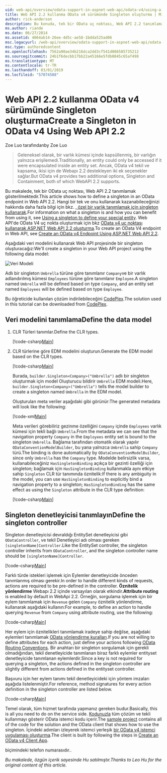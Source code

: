 ```yaml
---
uid: web-api/overview/odata-support-in-aspnet-web-api/odata-v4/using-a-singleton-in-an-odata-endpoint-in-web-api-22
title: Web API 2.2 kullanma OData v4 sürümünde Singleton oluşturma | Microsoft Docs
author: rick-anderson
description: Bu konuda, tek bir OData uç noktası, Web API 2.2 tanımlamak gösterilmektedir.
ms.author: riande
ms.date: 06/27/2014
ms.assetid: 4064ab14-26ee-4d5c-ae58-1bdda525ad06
msc.legacyurl: /web-api/overview/odata-support-in-aspnet-web-api/odata-v4/using-a-singleton-in-an-odata-endpoint-in-web-api-22
msc.type: authoredcontent
ms.openlocfilehash: 7562a90ae34b216dca2dd3cf541d086585735212
ms.sourcegitcommit: 24b1f6decbb17bb22a45166e5fdb0845c65af498
ms.translationtype: MT
ms.contentlocale: tr-TR
ms.lasthandoff: 03/01/2019
ms.locfileid: "57074508"
---
```

<a name="create-a-singleton-in-odata-v4-using-web-api-22"></a><span data-ttu-id="dd392-103">Web API 2.2 kullanma OData v4 sürümünde Singleton oluşturma</span><span class="sxs-lookup"><span data-stu-id="dd392-103">Create a Singleton in OData v4 Using Web API 2.2</span></span>
====================
<span data-ttu-id="dd392-104">Zoe Luo tarafından</span><span class="sxs-lookup"><span data-stu-id="dd392-104">by Zoe Luo</span></span>

> <span data-ttu-id="dd392-105">Geleneksel olarak, bir varlık kümesi içinde kapsüllenmiş, bir varlığın yalnızca erişilemedi.</span><span class="sxs-lookup"><span data-stu-id="dd392-105">Traditionally, an entity could only be accessed if it were encapsulated inside an entity set.</span></span> <span data-ttu-id="dd392-106">Ancak, OData v4 tekil ve kapsama, ikisi için de Webapı 2.2 destekleyen iki ek seçenekler sağlar.</span><span class="sxs-lookup"><span data-stu-id="dd392-106">But OData v4 provides two additional options, Singleton and Containment, both of which WebAPI 2.2 supports.</span></span>


<span data-ttu-id="dd392-107">Bu makalede, tek bir OData uç noktası, Web API 2.2 tanımlamak gösterilmektedir.</span><span class="sxs-lookup"><span data-stu-id="dd392-107">This article shows how to define a singleton in an OData endpoint in Web API 2.2.</span></span> <span data-ttu-id="dd392-108">Hangi bir tek ve onu kullanarak kazanabileceğinizi hakkında daha fazla bilgi için bkz. [, özel bir varlık tanımlamak için singleton kullanarak](https://blogs.msdn.com/b/odatateam/archive/2014/03/05/use-singleton-to-define-your-special-entity.aspx).</span><span class="sxs-lookup"><span data-stu-id="dd392-108">For information on what a singleton is and how you can benefit from using it, see [Using a singleton to define your special entity](https://blogs.msdn.com/b/odatateam/archive/2014/03/05/use-singleton-to-define-your-special-entity.aspx).</span></span> <span data-ttu-id="dd392-109">Web API'de OData V4 uç nokta oluşturmak için bkz [OData v4 uç noktası kullanarak ASP.NET Web API 2.2 oluşturma](create-an-odata-v4-endpoint.md).</span><span class="sxs-lookup"><span data-stu-id="dd392-109">To create an OData V4 endpoint in Web API, see [Create an OData v4 Endpoint Using ASP.NET Web API 2.2](create-an-odata-v4-endpoint.md).</span></span> 

<span data-ttu-id="dd392-110">Aşağıdaki veri modelini kullanarak Web API projesinde bir singleton oluşturacağız:</span><span class="sxs-lookup"><span data-stu-id="dd392-110">We'll create a singleton in your Web API project using the following data model:</span></span>

![Veri Modeli](using-a-singleton-in-an-odata-endpoint-in-web-api-22/_static/image1.png)

<span data-ttu-id="dd392-112">Adlı bir singleton `Umbrella` türüne göre tanımlanır `Company`ve bir varlık adlandırılmış kümesi `Employees` türüne göre tanımlanır `Employee`.</span><span class="sxs-lookup"><span data-stu-id="dd392-112">A singleton named `Umbrella` will be defined based on type `Company`, and an entity set named `Employees` will be defined based on type `Employee`.</span></span>

<span data-ttu-id="dd392-113">Bu öğreticide kullanılan çözüm indirilebileceğini [CodePlex](http://aspnet.codeplex.com/sourcecontrol/latest#Samples/WebApi/OData/v4/ODataSingletonSample/).</span><span class="sxs-lookup"><span data-stu-id="dd392-113">The solution used in this tutorial can be downloaded from [CodePlex](http://aspnet.codeplex.com/sourcecontrol/latest#Samples/WebApi/OData/v4/ODataSingletonSample/).</span></span>

## <a name="define-the-data-model"></a><span data-ttu-id="dd392-114">Veri modelini tanımlama</span><span class="sxs-lookup"><span data-stu-id="dd392-114">Define the data model</span></span>

1. <span data-ttu-id="dd392-115">CLR Türleri tanımlar.</span><span class="sxs-lookup"><span data-stu-id="dd392-115">Define the CLR types.</span></span>

    [!code-csharp[Main](using-a-singleton-in-an-odata-endpoint-in-web-api-22/samples/sample1.cs)]
2. <span data-ttu-id="dd392-116">CLR türlerine göre EDM modelini oluşturun.</span><span class="sxs-lookup"><span data-stu-id="dd392-116">Generate the EDM model based on the CLR types.</span></span>

    [!code-csharp[Main](using-a-singleton-in-an-odata-endpoint-in-web-api-22/samples/sample2.cs)]

    <span data-ttu-id="dd392-117">Burada, `builder.Singleton<Company>("Umbrella")` adlı bir singleton oluşturmak için model Oluşturucu bildirir `Umbrella` EDM modeli.</span><span class="sxs-lookup"><span data-stu-id="dd392-117">Here, `builder.Singleton<Company>("Umbrella")` tells the model builder to create a singleton named `Umbrella` in the EDM model.</span></span>

    <span data-ttu-id="dd392-118">Oluşturulan meta veriler aşağıdaki gibi görünür:</span><span class="sxs-lookup"><span data-stu-id="dd392-118">The generated metadata will look like the following:</span></span>

    [!code-xml[Main](using-a-singleton-in-an-odata-endpoint-in-web-api-22/samples/sample3.xml)]

    <span data-ttu-id="dd392-119">Meta verileri görebiliriz gezinme özelliğini `Company` içinde `Employees` varlık kümesi için tekli bağlı `Umbrella`.</span><span class="sxs-lookup"><span data-stu-id="dd392-119">From the metadata we can see that the navigation property `Company` in the `Employees` entity set is bound to the singleton `Umbrella`.</span></span> <span data-ttu-id="dd392-120">Bağlama tarafından otomatik olarak yapılır `ODataConventionModelBuilder`, bu yana yalnızca `Umbrella` sahip `Company` türü.</span><span class="sxs-lookup"><span data-stu-id="dd392-120">The binding is done automatically by `ODataConventionModelBuilder`, since only `Umbrella` has the `Company` type.</span></span> <span data-ttu-id="dd392-121">Modelde belirsizlik varsa, kullanabileceğiniz `HasSingletonBinding` açıkça bir gezinti özelliği için singleton; bağlamak için `HasSingletonBinding` kullanmakla aynı etkiye sahip `Singleton` CLR tür tanımında öznitelik:</span><span class="sxs-lookup"><span data-stu-id="dd392-121">If there is any ambiguity in the model, you can use `HasSingletonBinding` to explicitly bind a navigation property to a singleton; `HasSingletonBinding` has the same effect as using the `Singleton` attribute in the CLR type definition:</span></span>

    [!code-csharp[Main](using-a-singleton-in-an-odata-endpoint-in-web-api-22/samples/sample4.cs)]

## <a name="define-the-singleton-controller"></a><span data-ttu-id="dd392-122">Singleton denetleyicisi tanımlayın</span><span class="sxs-lookup"><span data-stu-id="dd392-122">Define the singleton controller</span></span>

<span data-ttu-id="dd392-123">Singleton denetleyicisi devraldığı EntitySet denetleyicisi gibi `ODataController`, ve tekil Denetleyici adı olması gereken `[singletonName]Controller`.</span><span class="sxs-lookup"><span data-stu-id="dd392-123">Like the EntitySet controller, the singleton controller inherits from `ODataController`, and the singleton controller name should be `[singletonName]Controller`.</span></span>

[!code-csharp[Main](using-a-singleton-in-an-odata-endpoint-in-web-api-22/samples/sample5.cs)]

<span data-ttu-id="dd392-124">Farklı türde istekleri işlemek için Eylemler denetleyicide önceden tanımlanmış olması gerekir.</span><span class="sxs-lookup"><span data-stu-id="dd392-124">In order to handle different kinds of requests, actions are required to be pre-defined in the controller.</span></span> <span data-ttu-id="dd392-125">**Öznitelik yönlendirme** Webapı 2.2 içinde varsayılan olarak etkindir.</span><span class="sxs-lookup"><span data-stu-id="dd392-125">**Attribute routing** is enabled by default in WebApi 2.2.</span></span> <span data-ttu-id="dd392-126">Örneğin, sorgulama işlemek için bir eylem tanımlamak için `Revenue` gelen `Company` öznitelik yönlendirme, kullanarak aşağıdaki kullanın:</span><span class="sxs-lookup"><span data-stu-id="dd392-126">For example, to define an action to handle querying `Revenue` from `Company` using attribute routing, use the following:</span></span>

[!code-csharp[Main](using-a-singleton-in-an-odata-endpoint-in-web-api-22/samples/sample6.cs)]

<span data-ttu-id="dd392-127">Her eylem için öznitelikleri tanımlamak iradeye sahip değilse, aşağıdaki eylemleri tanımlamak [OData yönlendirme kuralları](../odata-routing-conventions.md).</span><span class="sxs-lookup"><span data-stu-id="dd392-127">If you are not willing to define attributes for each action, just define your actions following [OData Routing Conventions](../odata-routing-conventions.md).</span></span> <span data-ttu-id="dd392-128">Bir anahtarı bir singleton sorgulamak için gerekli olmadığından, tekil denetleyicide tanımlanan biraz farklı eylemler entityset denetleyicide tanımlanan eylemlerdir.</span><span class="sxs-lookup"><span data-stu-id="dd392-128">Since a key is not required for querying a singleton, the actions defined in the singleton controller are slightly different from actions defined in the entityset controller.</span></span>

<span data-ttu-id="dd392-129">Başvuru için her eylem tanımı tekil denetleyicideki için yöntem imzaları aşağıda listelenmiştir.</span><span class="sxs-lookup"><span data-stu-id="dd392-129">For reference, method signatures for every action definition in the singleton controller are listed below.</span></span>

[!code-csharp[Main](using-a-singleton-in-an-odata-endpoint-in-web-api-22/samples/sample7.cs)]

<span data-ttu-id="dd392-130">Temel olarak, tüm hizmet tarafında yapmanız gereken budur.</span><span class="sxs-lookup"><span data-stu-id="dd392-130">Basically, this is all you need to do on the service side.</span></span> <span data-ttu-id="dd392-131">[Kodunuzla](http://aspnet.codeplex.com/sourcecontrol/latest#Samples/WebApi/OData/v4/ODataSingletonSample/) tüm çözüm ve tekli kullanmayı gösterir OData istemci kodu içerir.</span><span class="sxs-lookup"><span data-stu-id="dd392-131">The [sample project](http://aspnet.codeplex.com/sourcecontrol/latest#Samples/WebApi/OData/v4/ODataSingletonSample/) contains all of the code for the solution and the OData client that shows how to use the singleton.</span></span> <span data-ttu-id="dd392-132">İçindeki adımları izleyerek istemci yerleşik [bir OData v4 istemci uygulaması oluşturma](create-an-odata-v4-client-app.md).</span><span class="sxs-lookup"><span data-stu-id="dd392-132">The client is built by following the steps in [Create an OData v4 Client App](create-an-odata-v4-client-app.md).</span></span>

<span data-ttu-id="dd392-133">biçimindeki telefon numarasıdır.</span><span class="sxs-lookup"><span data-stu-id="dd392-133">.</span></span> 

<span data-ttu-id="dd392-134">*Bu makalede, özgün içerik sayesinde Hu satılmıştır.*</span><span class="sxs-lookup"><span data-stu-id="dd392-134">*Thanks to Leo Hu for the original content of this article.*</span></span>

